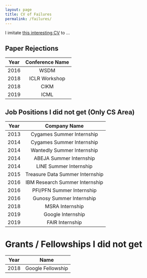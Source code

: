 ```yaml
---
layout: page
title: CV of Failures
permalink: /failures/
---
```


I imitate [this interesting CV](https://www.princeton.edu/~joha/Johannes_Haushofer_CV_of_Failures.pdf) to ...

## Paper Rejections

| Year      | Conference Name |
|:---------:|:---------------:|
| 2016      |    WSDM         | 
| 2018      |  ICLR Workshop  | 
| 2018      |    CIKM         | 
| 2019      |    ICML         | 


## Job Positions I did not get (Only CS Area)

| Year      |       Company Name             |
|:---------:|:------------------------------:|
| 2013      | Cygames Summer Internship      | 
| 2014      | Cygames Summer Internship      | 
| 2014      | Wantedly Summer Internship     | 
| 2014      | ABEJA Summer Internship        | 
| 2014      | LINE Summer Internship         | 
| 2015      | Treasure Data Summer Internship| 
| 2016      | IBM Research Summer Internship | 
| 2016      | PFI/PFN Summer Internship      | 
| 2016      | Gunosy Summer Internship       | 
| 2018      | MSRA Internship                | 
| 2019      | Google Internship              | 
| 2019      | FAIR Internship                | 

# Grants / Fellowships I did not get

| Year     |       Name        |
|:--------:|:-----------------:|
| 2018     | Google Fellowship |
